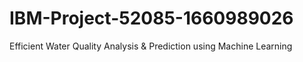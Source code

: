 # IBM-Project-52085-1660989026
Efficient Water Quality Analysis &amp; Prediction using Machine Learning
